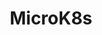 ---
type: docs
title: "MicroK8s"
linkTitle: "MicroK8s"
weight: 11
description: >-
  If you do not have a Kubernetes cluster, the scenario in this section will guide on creating a MicroK8s Kubernetes cluster on your local machine and onboard it as an Azure Arc-enabled Kubernetes cluster in an automated fashion.
---